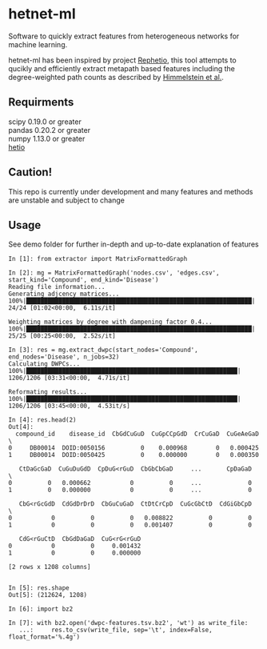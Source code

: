# hetnet-ml

Software to quickly extract features from heterogeneous networks for machine learning.

hetnet-ml has been inspired by project [Rephetio](https://think-lab.github.io/p/rephetio/), 
this tool attempts to qucikly and efficiently extract metapath based features including
the degree-weighted path counts as described by 
[Himmelstein et al.](http://journals.plos.org/ploscompbiol/article?id=10.1371/journal.pcbi.1004259).

## Requirments

scipy 0.19.0 or greater  
pandas  0.20.2 or greater  
numpy 1.13.0 or greater  
[hetio]('https://github.com/dhimmel/hetio')  

## Caution!

This repo is currently under development and many features and methods are unstable and
subject to change

## Usage

See demo folder for further in-depth and up-to-date explanation of features

    In [1]: from extractor import MatrixFormattedGraph

    In [2]: mg = MatrixFormattedGraph('nodes.csv', 'edges.csv', start_kind='Compound', end_kind='Disease')
    Reading file information...
    Generating adjcency matrices...
    100%|███████████████████████████████████████████████████████████████| 24/24 [01:02<00:00,  6.11s/it]

    Weighting matrices by degree with dampening factor 0.4...
    100%|███████████████████████████████████████████████████████████████| 25/25 [00:25<00:00,  2.52s/it]

    In [3]: res = mg.extract_dwpc(start_nodes='Compound', end_nodes='Disease', n_jobs=32)
    Calculating DWPCs...
    100%|███████████████████████████████████████████████████████████| 1206/1206 [03:31<00:00,  4.71s/it]

    Reformating results...
    100%|███████████████████████████████████████████████████████████| 1206/1206 [03:45<00:00,  4.53it/s]

    In [4]: res.head(2)
    Out[4]:
      compound_id    disease_id  CbGdCuGuD  CuGpCCpGdD  CrCuGaD  CuGeAeGaD  \
    0     DB00014  DOID:0050156          0    0.000968        0   0.000425
    1     DB00014  DOID:0050425          0    0.000000        0   0.000350

       CtDaGcGaD  CuGuDuGdD  CpDuG<rGuD  CbGbCbGaD     ...       CpDaGaD  \
    0          0   0.000662           0          0     ...             0
    1          0   0.000000           0          0     ...             0

       CbG<rGcGdD  CdGdDrDrD  CbGuCuGaD  CtDtCrCpD  CuGcGbCtD  CdGiGbCpD  \
    0           0          0          0   0.008822          0          0
    1           0          0          0   0.001407          0          0

       CdG<rGuCtD  CbGdDaGaD  CuG<rG<rGuD
    0           0          0     0.001432
    1           0          0     0.000000

    [2 rows x 1208 columns]


    In [5]: res.shape
    Out[5]: (212624, 1208)

    In [6]: import bz2

    In [7]: with bz2.open('dwpc-features.tsv.bz2', 'wt') as write_file:
       ...:     res.to_csv(write_file, sep='\t', index=False, float_format='%.4g')


